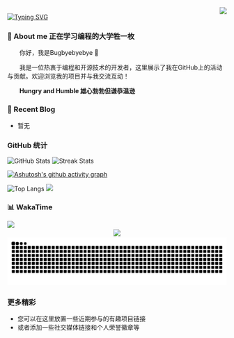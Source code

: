<img align="right" src="https://count.getloli.com/get/@:Bugbyebyebye?theme=rule34">

[![Typing SVG](https://readme-typing-svg.herokuapp.com?font=Fira+Code&weight=600&size=30&pause=1000&color=31B6F7&vCenter=true&random=true&width=435&lines=%E7%BB%88%E6%9C%89%E6%94%B6%E8%8E%B7%E7%9A%84%E5%AD%A3%E8%8A%82)](https://git.io/typing-svg)

### 🤺 About me 正在学习编程的大学牲一枚

<p>&emsp;&emsp;你好，我是Bugbyebyebye 👋</p>
<p>&emsp;&emsp;我是一位热衷于编程和开源技术的开发者，这里展示了我在GitHub上的活动与贡献。欢迎浏览我的项目并与我交流互动！</p>
<p>&emsp;&emsp;<strong>Hungry and Humble 雄心勃勃但谦恭温逊</strong></p>

### 📃 Recent Blog
- 暂无

### GitHub 统计
<!-- GitHub数据信息 -->
<div>
  <img style="width:400px" src="https://github-readme-stats.vercel.app/api?username=Bugbyebyebye&show_icons=true" alt="GitHub Stats" />
  <img style="width: 400px;" src="https://github-readme-streak-stats.herokuapp.com/?user=Bugbyebyebye" alt="Streak Stats" />
</div>

[![Ashutosh's github activity graph](https://github-readme-activity-graph.vercel.app/graph?username=Bugbyebyebye)](https://github.com/ashutosh00710/github-readme-activity-graph)

![Top Langs](https://github-readme-stats.vercel.app/api/top-langs/?username=Bugbyebyebye&langs_count=6)
![](https://github-readme-stats.vercel.app/api/top-langs/?username=Bugbyebyebye&layout=donut&langs_count=6)

### 📊 WakaTime

<picture>
  <source
    srcset="https://github-readme-stats.vercel.app/api/wakatime?username=Emotionalbug&layout=compact&text_color=f0f6fc&bg_color=00000000&hide_border=true&hide_title=true"
    media="(prefers-color-scheme: dark)"
  />
  <source
    srcset="https://github-readme-stats.vercel.app/api/wakatime?username=Emotionalbug&layout=compact&text_color=1f2328&bg_color=00000000&hide_border=true&hide_title=true"
    media="(prefers-color-scheme: light)"
  />
  <img src="https://github-readme-stats.vercel.app/api/wakatime?username=Emotionalbug&layout=compact&text_color=f0f6fc&bg_color=00000000&hide_border=true&hide_title=true" />
</picture>

</td></tr>

<div align="center">
<!-- github-readme-streak-stats 连续提交代码天数记录 -->
<picture>
  <source media="(prefers-color-scheme: dark)" srcset="https://github-readme-streak-stats.herokuapp.com/?user=Bugbyebyebye&theme=dark&hide_border=true" />
  <source media="(prefers-color-scheme: light)" srcset="https://github-readme-streak-stats.herokuapp.com/?user=Bugbyebyebye&theme=light&hide_border=true" />
  <img src="https://github-readme-streak-stats.herokuapp.com/?user=sun0225SUN&theme=default&hide_border=true" />
</picture>

<!-- metrics 基础资料 -->


<picture>
  <source media="(prefers-color-scheme: dark)" srcset="https://raw.githubusercontent.com/Bugbyebyebye/Bugbyebyebye/output/github-contribution-grid-snake-dark.svg">
  <source media="(prefers-color-scheme: light)" srcset="https://raw.githubusercontent.com/Bugbyebyebye/Bugbyebyebye/output/github-contribution-grid-snake.svg">
  <img alt="github contribution grid snake animation" src="https://raw.githubusercontent.com/Bugbyebyebye/Bugbyebyebye/output/github-contribution-grid-snake.svg">
</picture>

</div>

### 更多精彩
- 您可以在这里放置一些近期参与的有趣项目链接
- 或者添加一些社交媒体链接和个人荣誉徽章等

<!-- 如果需要添加更多内容，请将其写在这里 -->
